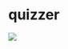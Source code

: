 # quizzer

![]([https://github.com/jadenw2542/TitanicDataAnalysis/blob/main/images/Project%20Analysis-1.png](https://github.com/jadenw2542/paradox-assess/blob/main/paradox.drawio.png))
